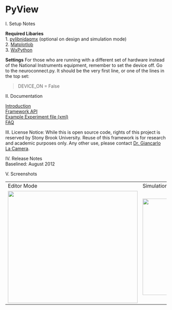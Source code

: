 PyView
======

I. Setup Notes

<b>Required Libaries</b><br />
	1. <a href="https://code.google.com/p/pylibnidaqmx/">pylibnidaqmx</a> (optional on design and simulation mode)<br />
	2. <a href="http://matplotlib.org/">Matplotlob</a><br />
	3. <a href="http://www.wxpython.org/">WxPython</a><br />

<b>Settings</b>
For those who are running with a different set of hardware instead of the National Instruments equipment, remember to set the device off. Go to the neuroconnect.py. It should be the very first line, or one of the lines in the top set:
> DEVICE_ON = False

II. Documentation

<a href="http://valour.me/pyview/">Introduction</a><br />
<a href="http://valour.me/pyview/api/framework">Framework API</a><br />
<a href="http://valour.me/pyview/xml.html">Example Experiment file (xml)</a><br />
<a href="http://valour.me/pyview/faq.html">FAQ</a><br />

III. License Notice: While this is open source code, rights of this project is reserved by Stony Brook University.
Reuse of this framework is for research and academic purposes only. Any other use, please contact <a href="http://neurobiology.informatics.sunysb.edu/graduate/faculty/lacamera.html">Dr. Giancarlo La  Camera</a>.

IV. Release Notes<br />
Baselined: August 2012

V. Screenshots

<table>
<tr><td>Editor Mode</td><td>Simulation Mode</td></tr>
<tr><td><img src="http://valour.me/pyview/pyview_complexedit.jpg" width="405" height="350"></td>
<td><img src="http://valour.me/pyview/pyview_complexedit.jpg" wdith="500" height="301"></td></tr>
</table>

